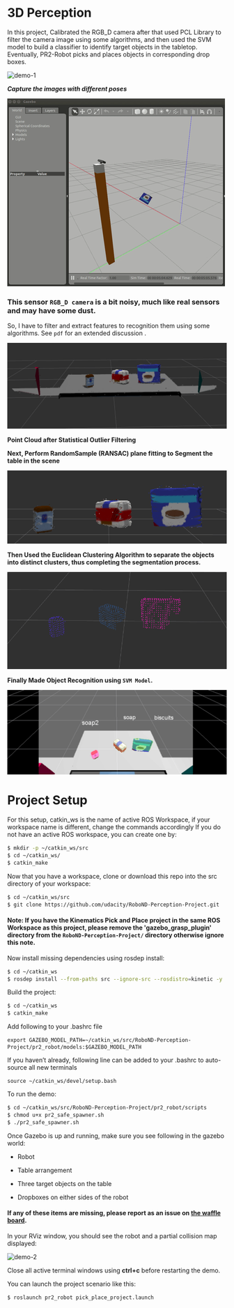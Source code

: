 # 3D Perception

In this project, Calibrated the RGB_D camera after that used PCL Library to filter the camera image using some algorithms, and then used the SVM model to build a classifier to identify target objects in the tabletop. Eventually, PR2-Robot picks and places objects in corresponding drop boxes.


![demo-1](https://user-images.githubusercontent.com/20687560/28748231-46b5b912-7467-11e7-8778-3095172b7b19.png)

***Capture the images with different poses***

![training_objects](/images/training_objects.gif)


### This sensor `RGB_D camera` is a bit noisy, much like real sensors and may have some dust.
So, I have to filter and extract features to recognition them using some algorithms. See `pdf` for an extended discussion .

![Filter noisies](/images/filtered.png)

**Point Cloud after Statistical Outlier Filtering**

**Next, Perform RandomSample (RANSAC) plane fitting to Segment the table in the scene**

![RANSAC filter](/images/RANSAN.png)


**Then Used the Euclidean Clustering Algorithm to separate the objects into distinct clusters, thus completing the segmentation process.**

![cluster](/images/cluster.png)


**Finally Made Object Recognition using `SVM Model`.**

![object recognition](/images/object_recognition.png)


# Project Setup
For this setup, catkin_ws is the name of active ROS Workspace, if your workspace name is different, change the commands accordingly
If you do not have an active ROS workspace, you can create one by:

```sh
$ mkdir -p ~/catkin_ws/src
$ cd ~/catkin_ws/
$ catkin_make
```

Now that you have a workspace, clone or download this repo into the src directory of your workspace:
```sh
$ cd ~/catkin_ws/src
$ git clone https://github.com/udacity/RoboND-Perception-Project.git
```
#### Note: If you have the Kinematics Pick and Place project in the same ROS Workspace as this project, please remove the 'gazebo_grasp_plugin' directory from the `RoboND-Perception-Project/` directory otherwise ignore this note. 

Now install missing dependencies using rosdep install:
```sh
$ cd ~/catkin_ws
$ rosdep install --from-paths src --ignore-src --rosdistro=kinetic -y
```
Build the project:
```sh
$ cd ~/catkin_ws
$ catkin_make
```
Add following to your .bashrc file
```
export GAZEBO_MODEL_PATH=~/catkin_ws/src/RoboND-Perception-Project/pr2_robot/models:$GAZEBO_MODEL_PATH
```

If you haven’t already, following line can be added to your .bashrc to auto-source all new terminals
```
source ~/catkin_ws/devel/setup.bash
```

To run the demo:
```sh
$ cd ~/catkin_ws/src/RoboND-Perception-Project/pr2_robot/scripts
$ chmod u+x pr2_safe_spawner.sh
$ ./pr2_safe_spawner.sh
```




Once Gazebo is up and running, make sure you see following in the gazebo world:
- Robot

- Table arrangement

- Three target objects on the table

- Dropboxes on either sides of the robot


#### If any of these items are missing, please report as an issue on [the waffle board](https://waffle.io/udacity/robotics-nanodegree-issues).

In your RViz window, you should see the robot and a partial collision map displayed:

![demo-2](https://user-images.githubusercontent.com/20687560/28748286-9f65680e-7468-11e7-83dc-f1a32380b89c.png)


Close all active terminal windows using **ctrl+c** before restarting the demo.

You can launch the project scenario like this:
```sh
$ roslaunch pr2_robot pick_place_project.launch
```
